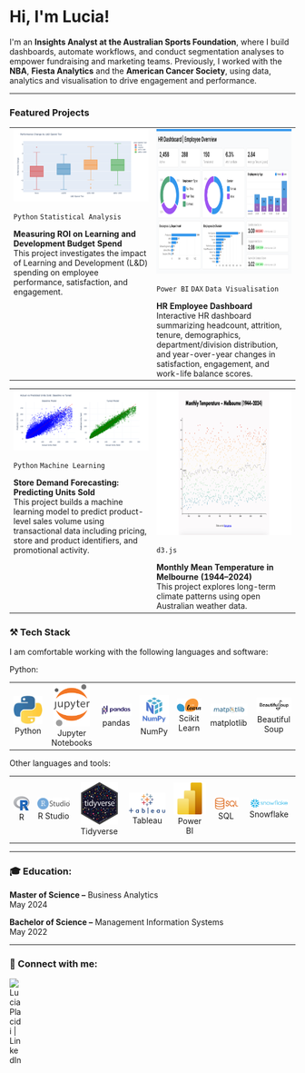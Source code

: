 <!--
### Hi there 👋
**luciaplacidi/luciaplacidi** is a ✨ _special_ ✨ repository because its `README.md` (this file) appears on your GitHub profile.

Here are some ideas to get you started:

- 🔭 I’m currently working on ...
- 🌱 I’m currently learning ...
- 👯 I’m looking to collaborate on ...
- 🤔 I’m looking for help with ...
- 💬 Ask me about ...
- 📫 How to reach me: ...
- 😄 Pronouns: ...
- ⚡ Fun fact: ...
-->


<h1>Hi, I'm Lucia! </h1>

I'm an **Insights Analyst at the Australian Sports Foundation**, where I build dashboards, automate workflows, and conduct segmentation analyses to empower fundraising and marketing teams. Previously, I worked with the **NBA**, **Fiesta Analytics** and the **American Cancer Society**, using data, analytics and visualisation to drive engagement and performance.

---

### Featured Projects
<!--
- [Measuring ROI on Learning & Development Budget Spend](https://github.com/luciaplacidi/L-D-Budget-Analysis)
-  [Women's Super League Match Prediction](https://github.com/luciaplacidi/WSL-Match-Prediction/tree/main)
- [Monthly Mean Temperature in Melbourne (1944–2024)](https://github.com/luciaplacidi/melbourne-temp)
- [Tableau Public Profile](https://public.tableau.com/app/profile/lucia.placidi/vizzes)
 - [Customer Retention Analysis](https://github.com/luciaplacidi/Customer-Retention-Analysis)

#### Power BI
- [Product Sales Dashboard](https://github.com/luciaplacidi/Product-Sales-Analysis)
#### Tableau 
- [COVID-19 Dashboard](https://public.tableau.com/app/profile/lucia.placidi/viz/GlobalCOVID-19VaccineTracker_16759591952180/COVID-19VaccineTracker)
-->

<!-- <p align="left"> <img src="https://komarev.com/ghpvc/?username=luciaplacidi&label=Profile%20views&color=0e75b6&style=flat" alt="rishavchanda" /> </p> -->

<table width="100%" cellspacing="0" cellpadding="10">
  <tr>
    <td align="left" valign="top" width="50%">
      <div style="width: 100%; box-sizing: border-box;">
        <a href="https://github.com/luciaplacidi/L-D-Budget-Analysis">
          <img src="https://github.com/luciaplacidi/L-D-Budget-Analysis/blob/main/graphs/performance_spend_tier.png?raw=true" width="500" />
        </a>
          <p><code>Python</code> <code>Statistical Analysis</code></p>
        <div><b>Measuring ROI on Learning and Development Budget Spend</b></div>
        <div>This project investigates the impact of Learning and Development (L&D) spending on employee performance, satisfaction, and engagement.</div>
      </div>
    </td>
    <td align="left" valign="top" width="50%">
      <div style="width: 100%; box-sizing: border-box;">
        <a href="https://github.com/luciaplacidi/HR-Dashboard">
          <img src="https://github.com/luciaplacidi/HR-Dashboard/blob/main/HR%20Dashboard.png" height="255" />
        </a>
        <p><code>Power BI</code> <code>DAX</code> <code>Data Visualisation</code></p>
        <div><b>HR Employee Dashboard</b></div>
        <div>Interactive HR dashboard summarizing headcount, attrition, tenure, demographics, department/division distribution, and year-over-year changes in satisfaction, engagement, and work-life balance scores.
</div>
      </div>
    </td>
  </tr>
</table>

<table width="100%" cellspacing="0" cellpadding="10">
  <tr>
    <td align="left" valign="top" width="50%">
      <div style="width: 100%; box-sizing: border-box;">
        <a href="https://github.com/luciaplacidi/demand-forecasting">
          <img src="https://github.com/luciaplacidi/demand-forecasting/blob/main/actual_vs_predicted.png" width="600" />
        </a>
          <p><code>Python</code> <code>Machine Learning</code></p>
        <div><b>Store Demand Forecasting: Predicting Units Sold</b></div>
        <div>This project builds a machine learning model to predict product-level sales volume using transactional data including pricing, store and product identifiers, and promotional activity.</div>
      </div>
    </td>
    <td align="left" valign="top" width="50%">
      <div style="width: 100%; box-sizing: border-box;">
        <a href="https://github.com/luciaplacidi/melbourne-temp">
          <img src="https://github.com/luciaplacidi/melbourne-temp/blob/main/graph.png" height="255" />
        </a>
        <p><code>d3.js</code></p>
        <div><b>Monthly Mean Temperature in Melbourne (1944–2024)</b></div>
        <div>This project explores long-term climate patterns using open Australian weather data.</div>
      </div>
    </td>
  </tr>
</table>


<!-- Tech Stack -->
<h3 align="left" id="tech-stack"> ⚒️ Tech Stack</h2>

I am comfortable working with the following languages and software:

Python:<br>

<div align="center">
<table align="center">
    <tr>
        <td align="center" width="140" height="112.43">
            <img src="./icons/python.jpeg" width="65px"/>
            <br/> Python
        </td>
        <td align="center" width="140" height="112.43">
            <img src="./icons/jupyter.png" width="65px"/>
            <br/> Jupyter Notebooks
        </td>
        <td align="center" width="140" height="112.43">
            <img src="./icons/pandas.png" width="65px"/>
            <br/> pandas
        </td>
        <td align="center" width="140" height="112.43">
            <img src="./icons/numpy.png" width="65px"/>
            <br/> NumPy
        </td>
        <td align="center" width="140" height="112.43">
            <img src="./icons/scikitlearn.png" width="65px"/>
            <br/> Scikit Learn
        </td>
        <td align="center" width="140" height="112.43">
            <img src="./icons/matplotlib.png" width="65px"/>
            <br/> matplotlib
        </td>
        <td align="center" width="140" height="112.43">
            <img src="./icons/beautifulsoup.png" width="65px"/>
            <br/> Beautiful Soup
        </td>
    </tr>
</table>
</div>

Other languages and tools:<br>

<div align="center">
<table align="center">
    <tr>
        <td align="center" width="140" height="112.43">
            <img src="./icons/r.png" width="65px"/>
            <br/> R
        </td>
        <td align="center" width="140" height="112.43">
            <img src="./icons/rstudio.png" width="65px"/>
            <br/> R Studio
        </td>
        <td align="center" width="140" height="112.43">
            <img src="./icons/tidyverse.png" width="65px"/>
            <br/> Tidyverse
        </td>
        <td align="center" width="140" height="112.43">
            <img src="./icons/tableau.png" width="65px"/>
            <br/> Tableau
        </td>
        <td align="center" width="140" height="112.43">
            <img src="./icons/powerbi.png" width="65px"/>
            <br/> Power BI
        </td>
        <td align="center" width="140" height="112.43">
            <img src="./icons/sql.png" width="65px"/>
            <br/> SQL
        </td>
        <td align="center" width="140" height="112.43">
            <img src="./icons/snowflake.png" width="65px"/>
            <br/> Snowflake
        </td>
    </tr>
</table>
</div>

---


<h3>🎓 Education:</h3>
<p><strong>Master of Science –</strong> Business Analytics<br>May 2024<br>
<p><strong>Bachelor of Science –</strong> Management Information Systems<br>May 2022<br>

 <!--
<h2>🌱 I’m currently working on ...</h2>
- Sports Analytics 

<h2>📚 What I'm reading</h2>
- The Data Detective: Ten Easy Rules to Make Sense of Statistics by Tim Harford -->

---

<h3> 🔗 Connect with me:</h2>

[<img align="left" alt="LuciaPlacidi | LinkedIn" width="22px" src="https://cdn.jsdelivr.net/npm/simple-icons@v3/icons/linkedin.svg" />][linkedin]

[linkedin]: https://www.instagram.com/lucia-placidi/


